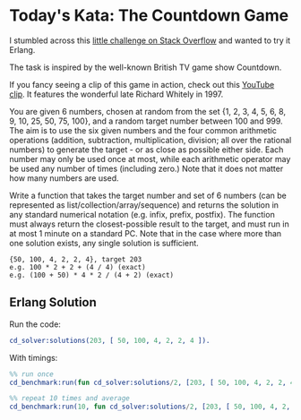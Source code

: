 # Today's Kata: The Countdown Game

I stumbled across this [little challenge on Stack Overflow](http://stackoverflow.com/questions/4586814/code-golf-countdown-number-game) and wanted to try it Erlang.

The task is inspired by the well-known British TV game show Countdown.

If you fancy seeing a clip of this game in action, check out this [YouTube clip](http://www.youtube.com/watch?v=pfa3MHLLSWI). It features the wonderful late Richard Whitely in 1997.

You are given 6 numbers, chosen at random from the set {1, 2, 3, 4, 5, 6, 8, 9,
10, 25, 50, 75, 100}, and a random target number between 100 and 999. The aim
is to use the six given numbers and the four common arithmetic operations
(addition, subtraction, multiplication, division; all over the rational
numbers) to generate the target - or as close as possible either side. Each
number may only be used once at most, while each arithmetic operator may be
used any number of times (including zero.) Note that it does not matter how
many numbers are used.

Write a function that takes the target number and set of 6 numbers (can be
represented as list/collection/array/sequence) and returns the solution in any
standard numerical notation (e.g. infix, prefix, postfix). The function must
always return the closest-possible result to the target, and must run in at
most 1 minute on a standard PC. Note that in the case where more than one
solution exists, any single solution is sufficient.

    {50, 100, 4, 2, 2, 4}, target 203
    e.g. 100 * 2 + 2 + (4 / 4) (exact)
    e.g. (100 + 50) * 4 * 2 / (4 + 2) (exact)

## Erlang Solution

Run the code:

```erlang
cd_solver:solutions(203, [ 50, 100, 4, 2, 2, 4 ]).
```

With timings:

```erlang
%% run once
cd_benchmark:run(fun cd_solver:solutions/2, [203, [ 50, 100, 4, 2, 2, 4 ]]).

%% repeat 10 times and average
cd_benchmark:run(10, fun cd_solver:solutions/2, [203, [ 50, 100, 4, 2, 2, 4 ]]).
```
